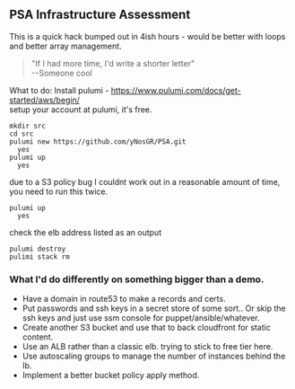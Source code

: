 ## PSA Infrastructure Assessment

This is a quick hack bumped out in 4ish hours - would be better with loops and better array management.   
>   "If I had more time, I'd write a shorter letter"   
>     --Someone cool

What to do:
  Install pulumi - https://www.pulumi.com/docs/get-started/aws/begin/   
  setup your account at pulumi, it's free.
  ```
  mkdir src
  cd src
  pulumi new https://github.com/yNosGR/PSA.git
    yes
  pulumi up
    yes
  ```
  due to a S3 policy bug I couldnt work out in a reasonable amount of time, you need to run this twice.
  ```
  pulumi up
    yes
  ```
  check the elb address listed as an output
  ```
  pulumi destroy
  pulimi stack rm
  ``` 
### What I'd do differently on something bigger than a demo.
- Have a domain in route53 to make a records and certs.   
- Put passwords and ssh keys in a secret store of some sort.. Or skip the ssh keys and just use ssm console for puppet/ansible/whatever.    
- Create another S3 bucket and use that to back cloudfront for static content.    
- Use an ALB rather than a classic elb. trying to stick to free tier here.   
- Use autoscaling groups to manage the number of instances behind the lb.
- Implement a better bucket policy apply method. 
  




